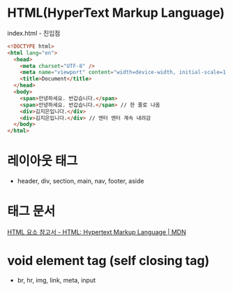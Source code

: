 # HTML(HyperText Markup Language)
index.html - 진입점

```html
<!DOCTYPE html>
<html lang="en">
  <head>
    <meta charset="UTF-8" />
    <meta name="viewport" content="width=device-width, initial-scale=1.0" />
    <title>Document</title>
  </head>
  <body>
    <span>안녕하세요. 반갑습니다.</span>
    <span>안녕하세요. 반갑습니다.</span> // 한 줄로 나옴
    <div>김지은입니다.</div>
    <div>김지은입니다.</div> // 엔터 엔터 계속 내려감
  </body>
</html>
```

# 레이아웃 태그

- header, div, section, main, nav, footer, aside

# 태그 문서

[HTML 요소 참고서 - HTML: Hypertext Markup Language | MDN](https://developer.mozilla.org/ko/docs/Web/HTML/Element)

# void element tag (self closing tag)

- br, hr, img, link, meta, input
